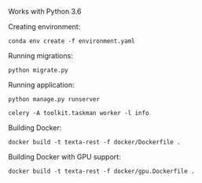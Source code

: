 Works with Python 3.6

Creating environment:

`conda env create -f environment.yaml`

Running migrations:

`python migrate.py`

Running application:

`python manage.py runserver`

`celery -A toolkit.taskman worker -l info`



Building Docker:

`docker build -t texta-rest -f docker/Dockerfile .`

Building Docker with GPU support:

`docker build -t texta-rest -f docker/gpu.Dockerfile .`
